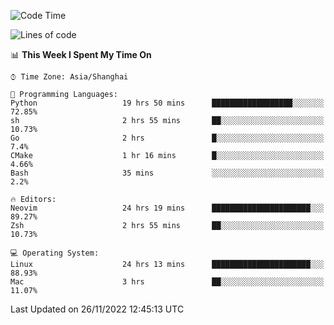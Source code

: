 <!--START_SECTION:waka-->
![Code Time](http://img.shields.io/badge/Code%20Time-1%2C026%20hrs%2051%20mins-blue)

![Lines of code](https://img.shields.io/badge/From%20Hello%20World%20I%27ve%20Written-24%20Thousand%20lines%20of%20code-blue)

📊 **This Week I Spent My Time On** 

```text
⌚︎ Time Zone: Asia/Shanghai

💬 Programming Languages: 
Python                   19 hrs 50 mins      ██████████████████░░░░░░░   72.85% 
sh                       2 hrs 55 mins       ██░░░░░░░░░░░░░░░░░░░░░░░   10.73% 
Go                       2 hrs               █░░░░░░░░░░░░░░░░░░░░░░░░   7.4% 
CMake                    1 hr 16 mins        █░░░░░░░░░░░░░░░░░░░░░░░░   4.66% 
Bash                     35 mins             ░░░░░░░░░░░░░░░░░░░░░░░░░   2.2%

🔥 Editors: 
Neovim                   24 hrs 19 mins      ██████████████████████░░░   89.27% 
Zsh                      2 hrs 55 mins       ██░░░░░░░░░░░░░░░░░░░░░░░   10.73%

💻 Operating System: 
Linux                    24 hrs 13 mins      ██████████████████████░░░   88.93% 
Mac                      3 hrs               ██░░░░░░░░░░░░░░░░░░░░░░░   11.07%

```


 Last Updated on 26/11/2022 12:45:13 UTC
<!--END_SECTION:waka-->

